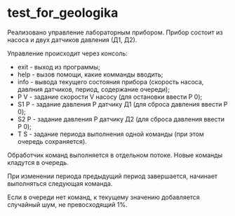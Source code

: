 # test_for_geologika

Реализовано управление лабораторным прибором.
Прибор состоит из насоса и двух датчиков давления (Д1, Д2).

Управление происходит через консоль:
- exit - выход из программы;
- help - вызов помощи, какие комманды вводить;
- info - вывода текущего состояния прибора (скорость насоса, давлния датчиков, период, содержание очереди);
- P V - задание скорости V насосу (для остановки ввести P 0);
- S1 P - задание давления P датчику Д1 (для сброса давления ввести P 0);
- S2 P - задание давления P датчику Д2 (для сброса давления  ввести P 0);
- T S - задание периода выполнения одной команды (при этом очередь сохраняется).

Обработчик команд выполняется в отдельном потоке. Новые команды кладутся в очередь.

При изменении периода предыдущий период завершается, начинает выполняться следующая команда.

Если в очереди нет команд, к текущему значению добавляется случайный шум, не превосходящий 1%.
